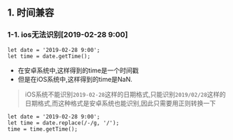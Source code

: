 
## 1. 时间兼容
### 1-1. ios无法识别[2019-02-28 9:00]

```
let date = '2019-02-28 9:00';
let time = date.getTime();
```
- 在安卓系统中,这样得到的time是一个时间戳
- 但是在iOS系统中,这样得到的time是NaN.

> iOS系统不能识别`2019-02-28`这样的日期格式,只能识别`2019/02/28`这样的日期格式,而这种格式是安卓系统也能识别,因此只需要用正则转换一下
```
let date = '2019-02-28 9:00';
let time = date.replace(/-/g, '/');
time = time.getTime();
```


